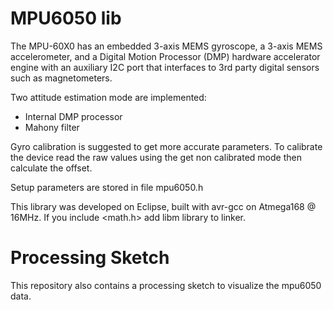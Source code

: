 # MPU6050 lib


The MPU-60X0 has an embedded 3-axis MEMS gyroscope, a 3-axis MEMS accelerometer,
and a Digital Motion Processor (DMP) hardware accelerator engine with an
auxiliary I2C port that interfaces to 3rd party digital sensors such
as magnetometers.

Two attitude estimation mode are implemented:
 * Internal DMP processor
 * Mahony filter

Gyro calibration is suggested to get more accurate parameters. To calibrate the
device read the raw values using the get non calibrated mode then calculate
the offset.

Setup parameters are stored in file mpu6050.h


This library was developed on Eclipse, built with avr-gcc on Atmega168 @ 16MHz.
If you include <math.h> add libm library to linker.

# Processing Sketch
This repository also contains a processing sketch to visualize the mpu6050 data.